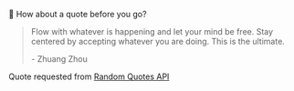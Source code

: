 📣 How about a quote before you go?

> Flow with whatever is happening and let your mind be free. Stay centered by accepting whatever you are doing. This is the ultimate.
>
> <p>- Zhuang Zhou</p>

Quote requested from [Random Quotes API](https://github.com/lukePeavey/quotable)
